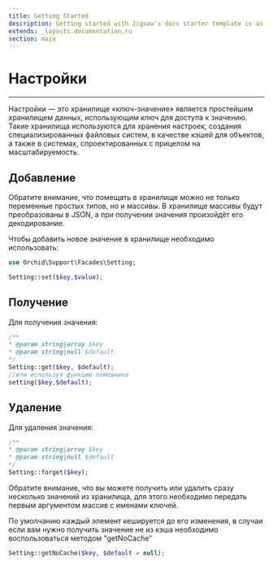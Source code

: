 ```yaml
---
title: Getting Started
description: Getting started with Jigsaw's docs starter template is as easy as 1, 2, 3.
extends: _layouts.documentation.ru
section: main
---
```


# Настройки
----------

Настройки — это хранилище «ключ-значение» является простейшим хранилищем данных, использующим ключ для доступа к значению. Такие хранилища используются для хранения настроек, создания специализированных файловых систем, в качестве кэшей для объектов, а также в системах, спроектированных с прицелом на масштабируемость.

## Добавление

Обратите внимание, что помещать в хранилище можно не только переменные простых типов, но и массивы. В хранилище массивы будут преобразованы в JSON, а при получении значения произойдёт его декодирование.

Чтобы добавить новое значение в хранилище необходимо использовать:
```php
use Orchid\Support\Facades\Setting;

Setting::set($key,$value);
```

## Получение

Для получения значения:
```php
/**
* @param string|array $key
* @param string|null $default
*/
Setting::get($key, $default);
//или используя функцию помошника
setting($key,$default);
```

## Удаление

Для удаления значения:
```php
/**
* @param string|array $key
* @param string|null $default
*/
Setting::forget($key);
```


Обратите внимание, что вы можете получить или удалить сразу несколько значений из хранилища, для этого необходимо передать первым аргументом массив с именами ключей.

По умолчанию каждый элемент кешируется до его изменения, в случаи если вам нужно получить значение не из кэша необходимо воспользоваться методом "getNoCache"
```php
Setting::getNoCache($key, $default = null);
```
